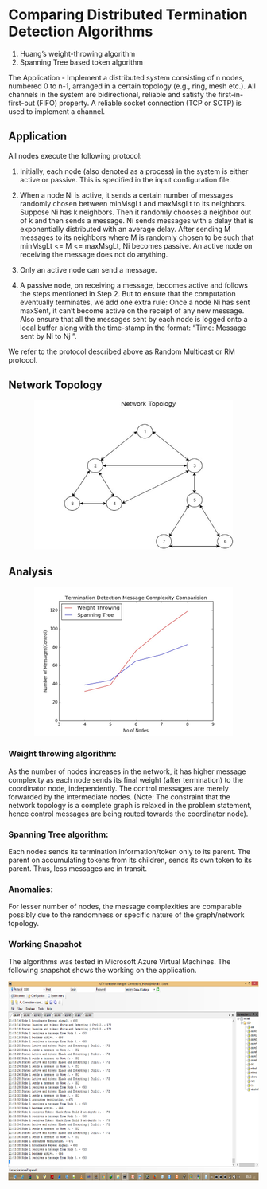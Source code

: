 # Comparing Distributed Termination Detection Algorithms

1. Huang’s weight-throwing algorithm
2. Spanning Tree based token algorithm

The Application - 
Implement a distributed system consisting of n nodes, numbered 0 to n-1, arranged in a certain topology (e.g., ring, mesh etc.).
All channels in the system are bidirectional, reliable and satisfy the first-in-first-out (FIFO) property.
A reliable socket connection (TCP or SCTP) is used to implement a channel. 

## Application
All nodes execute the following protocol:

1. Initially, each node (also denoted as a process) in the system is either active or passive. This is
specified in the input configuration file.

2. When a node Ni is active, it sends a certain number of messages randomly chosen between
minMsgLt and maxMsgLt to its neighbors. Suppose Ni has k neighbors. Then it randomly
chooses a neighbor out of k and then sends a message. Ni sends messages with a delay that is
exponentially distributed with an average delay. After sending M messages to its neighbors
where M is randomly chosen to be such that minMsgLt <= M <= maxMsgLt, Ni becomes passive.
An active node on receiving the message does not do anything.

3. Only an active node can send a message.

4. A passive node, on receiving a message, becomes active and follows the steps mentioned in Step 2.
But to ensure that the computation eventually terminates, we add one extra rule: Once a node Ni
has sent maxSent, it can’t become active on the receipt of any new message.
Also ensure that all the messages sent by each node is logged onto a local buffer along with the
time-stamp in the format: “Time: Message sent by Ni to Nj ”.

We refer to the protocol described above as Random Multicast or RM protocol.

## Network Topology 
<p align="center"> <img src="https://github.com/MrinalAich/Distributed-Computing/blob/master/Termination%20Detection/Figures/network-topology.jpg" width="400" height="300" /> </p>

## Analysis
<p align="center"> <img src="https://github.com/MrinalAich/Distributed-Computing/blob/master/Termination%20Detection/Figures/comaprison-figure.jpeg" width="400" height="300" /> </p>

### Weight throwing algorithm:
As the number of nodes increases in the network, it has higher message complexity as each node sends its final weight (after termination) to the coordinator node, independently. The control messages are merely forwarded by the intermediate nodes. 
(Note: The constraint that the network topology is a complete graph is relaxed in the problem statement, hence control messages are being routed towards the coordinator node).

### Spanning Tree algorithm:
Each nodes sends its termination information/token only to its parent. The parent on accumulating tokens from its children, sends its own token to its parent. Thus, less messages are in transit. 

### Anomalies:
For lesser number of nodes, the message complexities are comparable possibly due to the randomness or specific nature of the graph/network topology.

### Working Snapshot
The algorithms was tested in Microsoft Azure Virtual Machines. The following snapshot shows the working on the application.
<p align="center"> <img src="https://github.com/MrinalAich/Distributed-Computing/blob/master/Termination%20Detection/Figures/azure_remote_VM_at_microsoft_cloud_logFile.png" width="700" height="400" /> </p>


